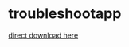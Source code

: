 # troubleshootapp

[direct download here](https://github.com/visnkmr/troublshootapp/raw/master/app-debug.apk)
